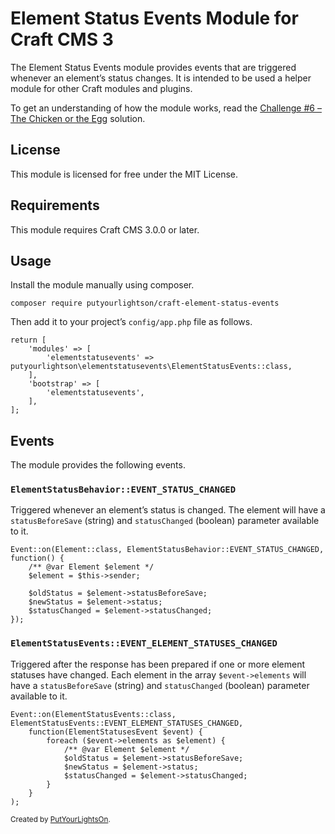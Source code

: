 # Element Status Events Module for Craft CMS 3

The Element Status Events module provides events that are triggered whenever an element’s status changes. It is intended to be used a helper module for other Craft modules and plugins.

To get an understanding of how the module works, read the [Challenge #6 – The Chicken or the Egg](https://craftcodingchallenge.com/challenge-6-the-chicken-or-the-egg) solution.

## License

This module is licensed for free under the MIT License.

## Requirements

This module requires Craft CMS 3.0.0 or later.

## Usage

Install the module manually using composer.

    composer require putyourlightson/craft-element-status-events

Then add it to your project’s `config/app.php` file as follows.

    return [
        'modules' => [
            'elementstatusevents' => putyourlightson\elementstatusevents\ElementStatusEvents::class,
        ],
        'bootstrap' => [
            'elementstatusevents',
        ],
    ];
    
## Events

The module provides the following events.

### `ElementStatusBehavior::EVENT_STATUS_CHANGED`

Triggered whenever an element’s status is changed. The element will have a `statusBeforeSave` (string) and `statusChanged` (boolean) parameter available to it.

    Event::on(Element::class, ElementStatusBehavior::EVENT_STATUS_CHANGED, function() {
        /** @var Element $element */
        $element = $this->sender;
        
        $oldStatus = $element->statusBeforeSave;
        $newStatus = $element->status;
        $statusChanged = $element->statusChanged;
    }); 

### `ElementStatusEvents::EVENT_ELEMENT_STATUSES_CHANGED`

Triggered after the response has been prepared if one or more element statuses have changed. Each element in the array `$event->elements` will have a `statusBeforeSave` (string) and `statusChanged` (boolean) parameter available to it.

    Event::on(ElementStatusEvents::class, ElementStatusEvents::EVENT_ELEMENT_STATUSES_CHANGED, 
        function(ElementStatusesEvent $event) {
            foreach ($event->elements as $element) {
                /** @var Element $element */
                $oldStatus = $element->statusBeforeSave;
                $newStatus = $element->status;
                $statusChanged = $element->statusChanged;
            }
        }
    ); 

<small>Created by [PutYourLightsOn](https://putyourlightson.com/).</small>
